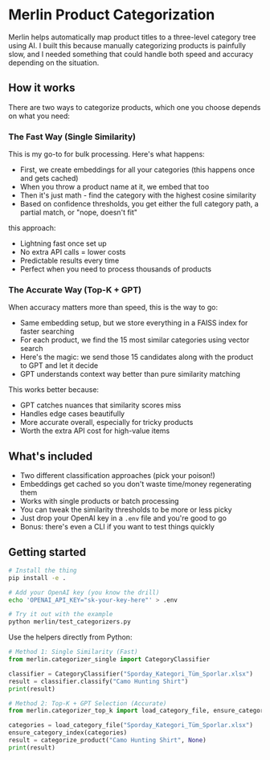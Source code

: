# Merlin Product Categorization

Merlin helps automatically map product titles to a three-level category tree using AI. I built this because manually categorizing products is painfully slow, and I needed something that could handle both speed and accuracy depending on the situation.

## How it works

There are two ways to categorize products, which one you choose depends on what you need:

### The Fast Way (Single Similarity)
This is my go-to for bulk processing. Here's what happens:
- First, we create embeddings for all your categories (this happens once and gets cached)
- When you throw a product name at it, we embed that too
- Then it's just math - find the category with the highest cosine similarity
- Based on confidence thresholds, you get either the full category path, a partial match, or "nope, doesn't fit"

this approach:
- Lightning fast once set up
- No extra API calls = lower costs
- Predictable results every time
- Perfect when you need to process thousands of products

### The Accurate Way (Top-K + GPT)
When accuracy matters more than speed, this is the way to go:
- Same embedding setup, but we store everything in a FAISS index for faster searching
- For each product, we find the 15 most similar categories using vector search
- Here's the magic: we send those 15 candidates along with the product to GPT and let it decide
- GPT understands context way better than pure similarity matching

This works better because:
- GPT catches nuances that similarity scores miss
- Handles edge cases beautifully
- More accurate overall, especially for tricky products
- Worth the extra API cost for high-value items

## What's included
- Two different classification approaches (pick your poison!)
- Embeddings get cached so you don't waste time/money regenerating them
- Works with single products or batch processing
- You can tweak the similarity thresholds to be more or less picky
- Just drop your OpenAI key in a `.env` file and you're good to go
- Bonus: there's even a CLI if you want to test things quickly

## Getting started
```bash
# Install the thing
pip install -e .

# Add your OpenAI key (you know the drill)
echo 'OPENAI_API_KEY="sk-your-key-here"' > .env

# Try it out with the example
python merlin/test_categorizers.py
```

Use the helpers directly from Python:

```python
# Method 1: Single Similarity (Fast)
from merlin.categorizer_single import CategoryClassifier

classifier = CategoryClassifier("Sporday_Kategori_Tüm_Sporlar.xlsx")
result = classifier.classify("Camo Hunting Shirt")
print(result)

# Method 2: Top-K + GPT Selection (Accurate)
from merlin.categorizer_top_k import load_category_file, ensure_category_index, categorize_product

categories = load_category_file("Sporday_Kategori_Tüm_Sporlar.xlsx")
ensure_category_index(categories)
result = categorize_product("Camo Hunting Shirt", None)
print(result)
```
